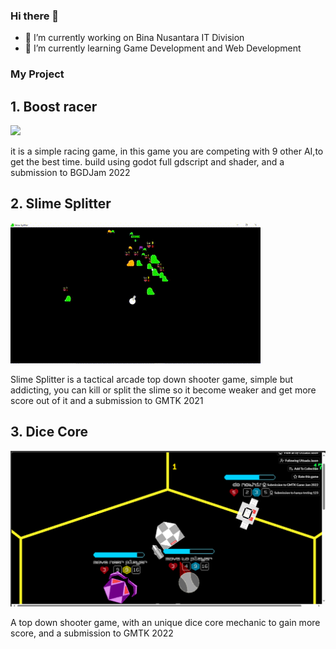 ### Hi there 👋
- 🔭 I’m currently working on Bina Nusantara IT Division
- 🌱 I’m currently learning Game Development and Web Development

### My Project 
## 1. Boost racer

![](https://github.com/JonathanWK1/JonathanWK1/blob/main/youtube-video-gif.gif)

it is a simple racing game, in this game you are competing with 9 other AI,to get the best time. build using godot full gdscript and shader, and a submission to BGDJam 2022


## 2. Slime Splitter

![image](https://github.com/JonathanWK1/JonathanWK1/blob/main/2023-10-03%2010-03-33.gif)


Slime Splitter is a tactical arcade top down shooter game, simple but addicting, 
you can kill or split the slime so it become weaker and get more score out of it and a submission to GMTK 2021


## 3. Dice Core

![image](https://github.com/JonathanWK1/JonathanWK1/blob/main/image.png)

A top down shooter game, with an unique dice core mechanic to gain more score, and a submission to GMTK 2022


<!--
**JonathanWK1/JonathanWK1** is a ✨ _special_ ✨ repository because its `README.md` (this file) appears on your GitHub profile.

Here are some ideas to get you started:

- 🔭 I’m currently working on ...
- 🌱 I’m currently learning ...
- 👯 I’m looking to collaborate on ...
- 🤔 I’m looking for help with ...
- 💬 Ask me about ...
- 📫 How to reach me: ...
- 😄 Pronouns: ...
- ⚡ Fun fact: ...
-->
